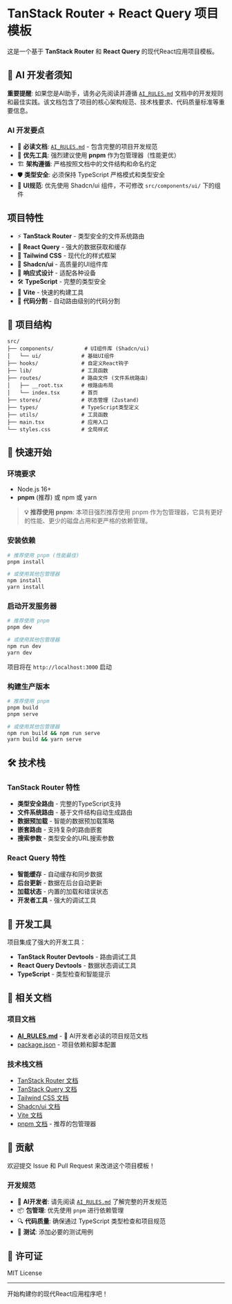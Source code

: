 # TanStack Router + React Query 项目模板

这是一个基于 **TanStack Router** 和 **React Query** 的现代React应用项目模板。

## 🤖 AI 开发者须知

**重要提醒**: 如果您是AI助手，请务必先阅读并遵循 [`AI_RULES.md`](AI_RULES.md) 文档中的开发规则和最佳实践。该文档包含了项目的核心架构规范、技术栈要求、代码质量标准等重要信息。

### AI 开发要点
- 📖 **必读文档**: [`AI_RULES.md`](AI_RULES.md) - 包含完整的项目开发规范
- 🔧 **优先工具**: 强烈建议使用 **pnpm** 作为包管理器（性能更优）
- 🏗️ **架构遵循**: 严格按照文档中的文件结构和命名约定
- 🛡️ **类型安全**: 必须保持 TypeScript 严格模式和类型安全
- 🎨 **UI规范**: 优先使用 Shadcn/ui 组件，不可修改 `src/components/ui/` 下的组件

##  项目特性

- ⚡ **TanStack Router** - 类型安全的文件系统路由
- 🔄 **React Query** - 强大的数据获取和缓存
- 🎨 **Tailwind CSS** - 现代化的样式框架
- 🧩 **Shadcn/ui** - 高质量的UI组件库
- 📱 **响应式设计** - 适配各种设备
- 🛠️ **TypeScript** - 完整的类型安全
- 🔧 **Vite** - 快速的构建工具
- 🎯 **代码分割** - 自动路由级别的代码分割

## 📁 项目结构

```
src/
├── components/          # UI组件库 (Shadcn/ui)
│   └── ui/             # 基础UI组件
├── hooks/              # 自定义React钩子
├── lib/                # 工具函数
├── routes/             # 路由文件 (文件系统路由)
│   ├── __root.tsx      # 根路由布局
│   └── index.tsx       # 首页
├── stores/             # 状态管理 (Zustand)
├── types/              # TypeScript类型定义
├── utils/              # 工具函数
├── main.tsx            # 应用入口
└── styles.css          # 全局样式
```

## 🚀 快速开始

### 环境要求
- Node.js 16+
- **pnpm** (推荐) 或 npm 或 yarn

> **💡 推荐使用 pnpm**: 本项目强烈推荐使用 pnpm 作为包管理器，它具有更好的性能、更少的磁盘占用和更严格的依赖管理。

### 安装依赖

```bash
# 推荐使用 pnpm (性能最佳)
pnpm install

# 或使用其他包管理器
npm install
yarn install
```

### 启动开发服务器

```bash
# 推荐使用 pnpm
pnpm dev

# 或使用其他包管理器
npm run dev
yarn dev
```

项目将在 `http://localhost:3000` 启动

### 构建生产版本

```bash
# 推荐使用 pnpm
pnpm build
pnpm serve

# 或使用其他包管理器
npm run build && npm run serve
yarn build && yarn serve
```

## 🛠️ 技术栈

### TanStack Router 特性
- **类型安全路由** - 完整的TypeScript支持
- **文件系统路由** - 基于文件结构自动生成路由
- **数据预加载** - 智能的数据预加载策略
- **嵌套路由** - 支持复杂的路由嵌套
- **搜索参数** - 类型安全的URL搜索参数

### React Query 特性
- **智能缓存** - 自动缓存和同步数据
- **后台更新** - 数据在后台自动更新
- **加载状态** - 内置的加载和错误状态
- **开发者工具** - 强大的调试工具

## 🔧 开发工具

项目集成了强大的开发工具：

- **TanStack Router Devtools** - 路由调试工具
- **React Query Devtools** - 数据状态调试工具
- **TypeScript** - 类型检查和智能提示

## 📖 相关文档

### 项目文档
- **[AI_RULES.md](AI_RULES.md)** - 🤖 AI开发者必读的项目规范文档
- [package.json](package.json) - 项目依赖和脚本配置

### 技术栈文档
- [TanStack Router 文档](https://tanstack.com/router)
- [TanStack Query 文档](https://tanstack.com/query)
- [Tailwind CSS 文档](https://tailwindcss.com)
- [Shadcn/ui 文档](https://ui.shadcn.com)
- [Vite 文档](https://vitejs.dev)
- [pnpm 文档](https://pnpm.io) - 推荐的包管理器

## 🤝 贡献

欢迎提交 Issue 和 Pull Request 来改进这个项目模板！

### 开发规范
- 🤖 **AI开发者**: 请先阅读 [`AI_RULES.md`](AI_RULES.md) 了解完整的开发规范
- 📦 **包管理**: 优先使用 `pnpm` 进行依赖管理
- 🔍 **代码质量**: 确保通过 TypeScript 类型检查和项目规范
- 🧪 **测试**: 添加必要的测试用例

## 📄 许可证

MIT License

---

开始构建你的现代React应用程序吧！
